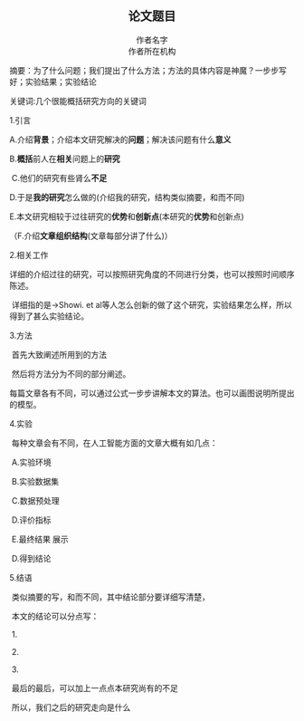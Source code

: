 <center><h2>论文题目</h2></center>

<center>作者名字</center>

<center>作者所在机构</center>

摘要：为了什么问题；我们提出了什么方法；方法的具体内容是神魔？一步步写好；实验结果；实验结论

关键词:几个很能概括研究方向的关键词



1.引言

​	A.介绍**背景**；介绍本文研究解决的**问题**；解决该问题有什么**意义**

​	B.**概括**前人在**相关**问题上的**研究**

​	C.他们的研究有些肾么**不足**

​	D.于是**我的研究**怎么做的(介绍我的研究，结构类似摘要，和而不同)

​	E.本文研究相较于过往研究的**优势**和**创新点**(本研究的**优势**和创新点)

（F.介绍**文章组织结构**(文章每部分讲了什么)）

2.相关工作

​	详细的介绍过往的研究，可以按照研究角度的不同进行分类，也可以按照时间顺序陈述。

​	详细指的是->Showi. et al等人怎么创新的做了这个研究，实验结果怎么样，所以得到了甚么实验结论。

3.方法

​	首先大致阐述所用到的方法

​	然后将方法分为不同的部分阐述。

​	每篇文章各有不同，可以通过公式一步步讲解本文的算法。也可以画图说明所提出的模型。

4.实验

​	每种文章会有不同，在人工智能方面的文章大概有如几点：

​	A.实验环境

​	B.实验数据集

​	C.数据预处理

​	D.评价指标

​	E.最终结果 展示

​	D.得到结论

5.结语

​	类似摘要的写，和而不同，其中结论部分要详细写清楚，

​	本文的结论可以分点写：

​		1.

​		2.

​		3.

​	最后的最后，可以加上一点点本研究尚有的不足

​	所以，我们之后的研究走向是什么




